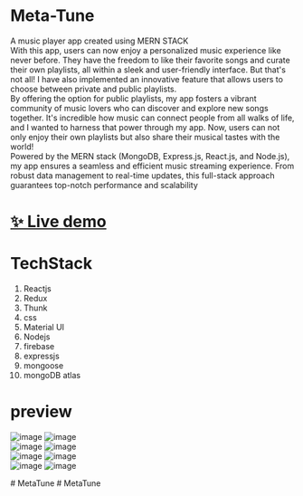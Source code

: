 # Meta-Tune

A music player app created using MERN STACK </br>
With this app, users can now enjoy a personalized music experience like never before. They have the freedom to like their favorite songs and curate their own playlists, all within a sleek and user-friendly interface. But that's not all! I have also implemented an innovative feature that allows users to choose between private and public playlists.</br>
By offering the option for public playlists, my app fosters a vibrant community of music lovers who can discover and explore new songs together. It's incredible how music can connect people from all walks of life, and I wanted to harness that power through my app. Now, users can not only enjoy their own playlists but also share their musical tastes with the world!</br>
Powered by the MERN stack (MongoDB, Express.js, React.js, and Node.js), my app ensures a seamless and efficient music streaming experience. From robust data management to real-time updates, this full-stack approach guarantees top-notch performance and scalability</br>

# [✨ Live demo](https://meta-tunes.vercel.app/)

# TechStack 
 
 1. Reactjs
 2. Redux
 3. Thunk
 4. css
 5. Material UI
 6. Nodejs
 7. firebase
 8. expressjs
 9. mongoose
 10. mongoDB atlas

# preview
![image](https://github.com/jamAL108/MetaTunes/assets/115083239/aec2fa4b-d097-4965-ac0e-759595f7d7c5)
![image](https://github.com/jamAL108/MetaTunes/assets/115083239/ae6a6dd4-27cb-4609-8f45-eae612057bc2)<br/>
![image](https://github.com/jamAL108/MetaTunes/assets/115083239/1d58918b-0920-461f-bedd-5d7428e0ad7b)
![image](https://github.com/jamAL108/MetaTunes/assets/115083239/5e894c4a-7519-4102-b7ed-5aeb63244eb9)<br/>
![image](https://github.com/jamAL108/MetaTunes/assets/115083239/1c167db9-4f7f-4db3-a230-0f864162514d)
![image](https://github.com/jamAL108/MetaTunes/assets/115083239/a6339ebe-ac75-4734-9479-7b50306eb838)<br/>
![image](https://github.com/jamAL108/MetaTunes/assets/115083239/7b756b5c-10c8-4df2-a730-fef96cd73895)
![image](https://github.com/jamAL108/MetaTunes/assets/115083239/aaee02c3-3a0f-433f-b28b-29cd25b4b0dc)








 
#   M e t a T u n e  
 #   M e t a T u n e  
 